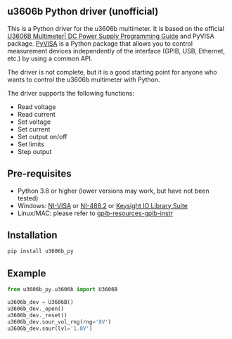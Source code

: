 ## u3606b Python driver (unofficial)

This is a Python driver for the u3606b multimeter. It is based on the official [U3606B Multimeter| DC Power Supply Programming Guide](https://www.keysight.com/us/en/assets/9018-03963/programming-guides/9018-03963.pdf) and PyVISA package. [PyVISA](https://pyvisa.readthedocs.io/projects/pyvisa-py/en/latest/) is a Python package that allows you to control measurement devices independently of the interface (GPIB, USB, Ethernet, etc.) by using a common API.

The driver is not complete, but it is a good starting point for anyone who wants to control the u3606b multimeter with Python.

The driver supports the following functions:

* Read voltage
* Read current
* Set voltage
* Set current
* Set output on/off
* Set limits
* Step output

## Pre-requisites

* Python 3.8 or higher (lower versions may work, but have not been tested)
* Windows: [NI-VISA](https://www.ni.com/zh-cn/support/downloads/drivers/download.ni-visa.html#494653) or [NI-488.2](https://www.ni.com/zh-cn/support/downloads/drivers/download.ni-488-2.html#305442) or [Keysight IO Library Suite](https://www.keysight.com/en/pd-1985909/io-libraries-suite/)
* Linux/MAC: please refer to [gpib-resources-gpib-instr](https://pyvisa.readthedocs.io/projects/pyvisa-py/en/latest/installation.html#gpib-resources-gpib-instr)

## Installation

```bash
pip install u3606b_py
```

## Example

```python
from u3606b_py.u3606b import U3606B

u3606b_dev = U3606B()
u3606b_dev._open()
u3606b_dev._reset()
u3606b_dev.sour_vol_rng(rng='8V')
u3606b_dev.sour(lvl='1.0V')
```
